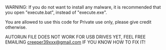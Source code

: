 WARNING:
If you do not want to install any malware, it is recommended that you open "execute.bat", instead of "execute.exe".

You are allowed to use this code for Private use only, please give credit otherwise.

AUTORUN FILE DOES NOT WORK FOR USB DRIVES YET, FEEL FREE EMAILING creeper39xxx@gmail.com IF YOU KNOW HOW TO FIX IT!
